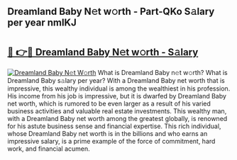 ## Dreamland Baby N𝚎t w𝚘rth - Part-QKo S𝚊lary per year nmIKJ

# <h2><a href="http://gc00s2.nevu.top/?p=Dreamland+Baby">🔗 👉🔴 Dreamland Baby N𝚎t w𝚘rth - S𝚊lary</a></h2>

[![Dreamland Baby N𝚎t W𝚘rth](https://i.imgur.com/EBH3L9S.jpeg)](http://gc00s2.nevu.top/?p=Dreamland+Baby)
What is Dreamland Baby n𝚎t w𝚘rth? What is Dreamland Baby s𝚊lary per year?
With a Dreamland Baby net worth that is impressive, this wealthy individual is among the wealthiest in his profession. His income from his job is impressive, but it is dwarfed by Dreamland Baby net worth, which is rumored to be even larger as a result of his varied business activities and valuable real estate investments. This wealthy man, with a Dreamland Baby net worth among the greatest globally, is renowned for his astute business sense and financial expertise. This rich individual, whose Dreamland Baby net worth is in the billions and who earns an impressive salary, is a prime example of the force of commitment, hard work, and financial acumen.
